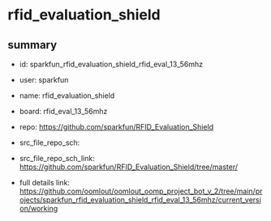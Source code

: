 # rfid_evaluation_shield
 
## summary 
* id: sparkfun_rfid_evaluation_shield_rfid_eval_13_56mhz
* user: sparkfun
* name: rfid_evaluation_shield
* board: rfid_eval_13_56mhz
* repo: https://github.com/sparkfun/RFID_Evaluation_Shield



* src_file_repo_sch: 
* src_file_repo_sch_link: https://github.com/sparkfun/RFID_Evaluation_Shield/tree/master/
* full details link: https://github.com/oomlout/oomlout_oomp_project_bot_v_2/tree/main/projects/sparkfun_rfid_evaluation_shield_rfid_eval_13_56mhz/current_version/working  







